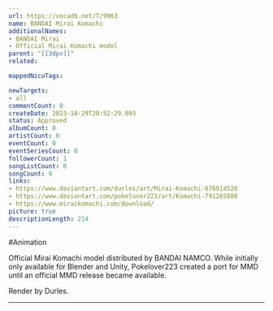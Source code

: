 ```yaml
---
url: https://vocadb.net/T/9963
name: BANDAI Mirai Komachi
additionalNames: 
- BANDAI Mirai
- Official Mirai Komachi model
parent: "[[3dpv]]"
related:

mappedNicoTags:

newTargets:
- all
commentCount: 0
createDate: 2023-10-29T20:52:29.993
status: Approved
albumCount: 0
artistCount: 0
eventCount: 0
eventSeriesCount: 0
followerCount: 1
songListCount: 0
songCount: 9
links: 
- https://www.deviantart.com/durles/art/Mirai-Komachi-876914520
- https://www.deviantart.com/pokeluver223/art/Komachi-791265880
- https://www.miraikomachi.com/download/
picture: true
descriptionLength: 214
---
```


#Animation

Official Mirai Komachi model distributed by BANDAI NAMCO. While initially only available for Blender and Unity, Pokelover223 created a port for MMD until an official MMD release became available.

Render by Durles.

---

